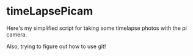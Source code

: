 timeLapsePicam
==============

Here's my simplified script for taking some timelapse photos with the pi camera.

Also, trying to figure out how to use git!

